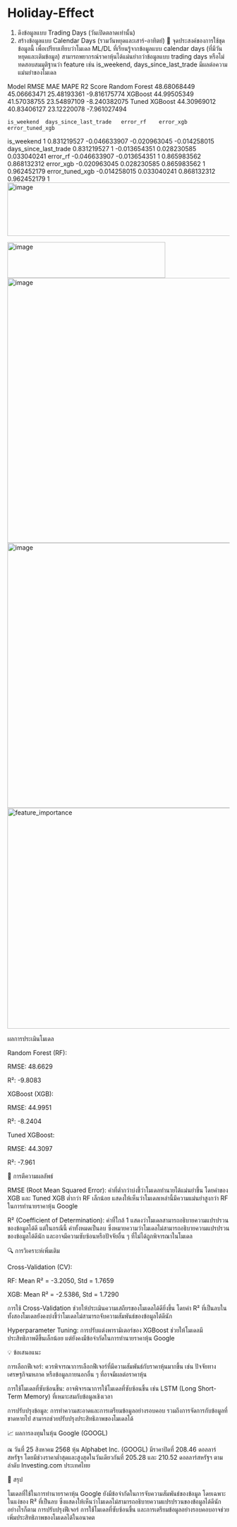 # Holiday-Effect

1. ดึงข้อมูลแบบ Trading Days (วันเปิดตลาดเท่านั้น)
2. สร้างข้อมูลแบบ Calendar Days (รวมวันหยุดและเสาร์-อาทิตย์)
🎯 จุดประสงค์ของการใช้ชุดข้อมูลนี้
เพื่อเปรียบเทียบว่าโมเดล ML/DL ที่เรียนรู้จากข้อมูลแบบ calendar days (ที่มีวันหยุดและเติมข้อมูล) สามารถพยากรณ์ราคาหุ้นได้แม่นยำกว่าข้อมูลแบบ trading days หรือไม่
ทดสอบสมมุติฐานว่า feature เช่น is_weekend, days_since_last_trade มีผลต่อความแม่นยำของโมเดล


Model	RMSE	MAE	MAPE	R2 Score
Random Forest	48.68068449	45.06663471	25.48193361	-9.816175774
XGBoost	44.99505349	41.57038755	23.54897109	-8.240382075
Tuned XGBoost	44.30969012	40.83406127	23.12220078	-7.961027494

	is_weekend	days_since_last_trade	error_rf	error_xgb	error_tuned_xgb
is_weekend	1	0.831219527	-0.046633907	-0.020963045	-0.014258015
days_since_last_trade	0.831219527	1	-0.013654351	0.028230585	0.033040241
error_rf	-0.046633907	-0.013654351	1	0.865983562	0.868132312
error_xgb	-0.020963045	0.028230585	0.865983562	1	0.962452179
error_tuned_xgb	-0.014258015	0.033040241	0.868132312	0.962452179	1
<img width="662" height="121" alt="image" src="https://github.com/user-attachments/assets/c2118ec6-cb58-40b2-a9df-a3b61cfc2579" />

<img width="358" height="81" alt="image" src="https://github.com/user-attachments/assets/dbef8de4-18cd-47ef-8864-b43a9f7f339e" />
<img width="1400" height="600" alt="image" src="https://github.com/user-attachments/assets/d64980a6-7348-42cd-8886-a092331493d6" />


<img width="1200" height="600" alt="image" src="https://github.com/user-attachments/assets/645e7c5d-30ba-43b0-8ec6-8d70731001bd" />

<img width="1200" height="500" alt="feature_importance" src="https://github.com/user-attachments/assets/0b62496c-5974-4fa5-af47-defebbda46ed" />




ผลการประเมินโมเดล

Random Forest (RF):

RMSE: 48.6629

R²: -9.8083

XGBoost (XGB):

RMSE: 44.9951

R²: -8.2404

Tuned XGBoost:

RMSE: 44.3097

R²: -7.961

🧠 การตีความผลลัพธ์

RMSE (Root Mean Squared Error): ค่าที่ต่ำกว่าบ่งชี้ว่าโมเดลทำนายได้แม่นยำขึ้น โดยค่าของ XGB และ Tuned XGB ต่ำกว่า RF เล็กน้อย แสดงให้เห็นว่าโมเดลเหล่านี้มีความแม่นยำสูงกว่า RF ในการทำนายราคาหุ้น Google

R² (Coefficient of Determination): ค่าที่ใกล้ 1 แสดงว่าโมเดลสามารถอธิบายความแปรปรวนของข้อมูลได้ดี แต่ในกรณีนี้ ค่าทั้งหมดเป็นลบ ซึ่งหมายความว่าโมเดลไม่สามารถอธิบายความแปรปรวนของข้อมูลได้ดีนัก และอาจมีความซับซ้อนหรือปัจจัยอื่น ๆ ที่ไม่ได้ถูกพิจารณาในโมเดล

🔍 การวิเคราะห์เพิ่มเติม

Cross-Validation (CV):

RF: Mean R² = -3.2050, Std = 1.7659

XGB: Mean R² = -2.5386, Std = 1.7290

การใช้ Cross-Validation ช่วยให้ประเมินความเสถียรของโมเดลได้ดียิ่งขึ้น โดยค่า R² ที่เป็นลบในทั้งสองโมเดลยังคงบ่งชี้ว่าโมเดลไม่สามารถจับความสัมพันธ์ของข้อมูลได้ดีนัก

Hyperparameter Tuning: การปรับแต่งพารามิเตอร์ของ XGBoost ช่วยให้โมเดลมีประสิทธิภาพดีขึ้นเล็กน้อย แต่ยังคงมีข้อจำกัดในการทำนายราคาหุ้น Google

💡 ข้อเสนอแนะ

การเลือกฟีเจอร์: ควรพิจารณาการเลือกฟีเจอร์ที่มีความสัมพันธ์กับราคาหุ้นมากขึ้น เช่น ปัจจัยทางเศรษฐกิจมหภาค หรือข้อมูลภายนอกอื่น ๆ ที่อาจมีผลต่อราคาหุ้น

การใช้โมเดลที่ซับซ้อนขึ้น: อาจพิจารณาการใช้โมเดลที่ซับซ้อนขึ้น เช่น LSTM (Long Short-Term Memory) ที่เหมาะสมกับข้อมูลเชิงเวลา

การปรับปรุงข้อมูล: การทำความสะอาดและการเตรียมข้อมูลอย่างรอบคอบ รวมถึงการจัดการกับข้อมูลที่ขาดหายไป สามารถช่วยปรับปรุงประสิทธิภาพของโมเดลได้

📈 ผลการลงทุนในหุ้น Google (GOOGL)

ณ วันที่ 25 สิงหาคม 2568 หุ้น Alphabet Inc. (GOOGL) มีราคาปิดที่ 208.46 ดอลลาร์สหรัฐฯ โดยมีช่วงราคาต่ำสุดและสูงสุดในวันเดียวกันที่ 205.28 และ 210.52 ดอลลาร์สหรัฐฯ ตามลำดับ 
Investing.com ประเทศไทย

🧩 สรุป

โมเดลที่ใช้ในการทำนายราคาหุ้น Google ยังมีข้อจำกัดในการจับความสัมพันธ์ของข้อมูล โดยเฉพาะในแง่ของ R² ที่เป็นลบ ซึ่งแสดงให้เห็นว่าโมเดลไม่สามารถอธิบายความแปรปรวนของข้อมูลได้ดีนัก อย่างไรก็ตาม การปรับปรุงฟีเจอร์ การใช้โมเดลที่ซับซ้อนขึ้น และการเตรียมข้อมูลอย่างรอบคอบอาจช่วยเพิ่มประสิทธิภาพของโมเดลได้ในอนาคต

